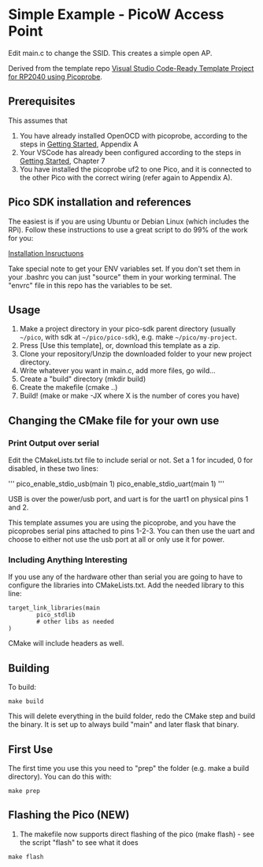 # Simple Example - PicoW Access Point

Edit main.c to change the SSID.  This creates a simple open AP.

Derived from the template repo [Visual Studio Code-Ready Template Project for RP2040 using Picoprobe](https://github.com/gherlein/pico-template).

## Prerequisites

This assumes that 
1. You have already installed OpenOCD with picoprobe, according to the steps in [Getting Started](https://datasheets.raspberrypi.org/pico/getting-started-with-pico.pdf), Appendix A
2. Your VSCode has already been configured according to the steps in [Getting Started](https://datasheets.raspberrypi.org/pico/getting-started-with-pico.pdf), Chapter 7
3. You have installed the picoprobe uf2 to one Pico, and it is connected to the other Pico with the correct wiring (refer again to Appendix A).

## Pico SDK installation and references

The easiest is if you are using Ubuntu or Debian Linux (which includes the RPi).  Follow these instructions to use a great script to do 99% of the work for you:

[Installation Insructuons](https://learn.arm.com/learning-paths/microcontrollers/rpi_pico/sdk/)

Take special note to get your ENV variables set.  If you don't set them in your .bashrc you can just "source" them in your working terminal.  The "envrc" file in this repo has the variables to be set.  

## Usage
1. Make a project directory in your pico-sdk parent directory (usually `~/pico`, with sdk at `~/pico/pico-sdk`), e.g. make `~/pico/my-project`.
2. Press [Use this template], or, download this template as a zip.
3. Clone your repository/Unzip the downloaded folder to your new project directory.
4. Write whatever you want in main.c, add more files, go wild...
5. Create a "build" directory (mkdir build)
6. Create the makefile (cmake ..)
7. Build! (make or make -JX where X is the number of cores you have)

## Changing the CMake file for your own use

### Print Output over serial

Edit the CMakeLists.txt file to include serial or not.  Set a 1 for incuded, 0 for disabled, in these two lines:

'''
pico_enable_stdio_usb(main 1)
pico_enable_stdio_uart(main 1)
'''

USB is over the power/usb port, and uart is for the uart1 on physical pins 1 and 2.

This template assumes you are using the picoprobe, and you have the picoprobes serial pins attached to pins 1-2-3.  You can then use the uart and choose to either not use the usb port at all or only use it for power.

### Including Anything Interesting

If you use any of the hardware other than serial you are going to have to configure the libraries into CMakeLists.txt.  Add the needed library to this line:

```
target_link_libraries(main
        pico_stdlib
        # other libs as needed
)
```

CMake will include headers as well.

## Building

To build:

```
make build
```

This will delete everything in the build folder, redo the CMake step and build the binary.  It is set up to always build "main" and later flask that binary.

## First Use

The first time you use this you need to "prep" the folder (e.g. make a build directory).  You can do this with:

```
make prep
```

## Flashing the Pico (NEW)
1. The makefile now supports direct flashing of the pico (make flash) - see the script "flash" to see what it does

```
make flash
```



